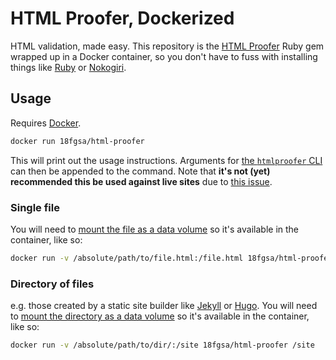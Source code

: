 # HTML Proofer, Dockerized

HTML validation, made easy. This repository is the [HTML Proofer](https://github.com/gjtorikian/html-proofer) Ruby gem wrapped up in a Docker container, so you don't have to fuss with installing things like [Ruby](https://www.ruby-lang.org/) or [Nokogiri](http://www.nokogiri.org/).

## Usage

Requires [Docker](https://www.docker.com/).

```bash
docker run 18fgsa/html-proofer
```

This will print out the usage instructions. Arguments for [the `htmlproofer` CLI](https://github.com/gjtorikian/html-proofer#using-on-the-command-line) can then be appended to the command. Note that **it's not (yet) recommended this be used against live sites** due to [this issue](https://github.com/gjtorikian/html-proofer/issues/334).

### Single file

You will need to [mount the file as a data volume](https://docs.docker.com/engine/userguide/containers/dockervolumes/#mount-a-host-file-as-a-data-volume) so it's available in the container, like so:

```bash
docker run -v /absolute/path/to/file.html:/file.html 18fgsa/html-proofer /file.html
```

### Directory of files

e.g. those created by a static site builder like [Jekyll](http://jekyllrb.com/) or [Hugo](https://gohugo.io/). You will need to [mount the directory as a data volume](https://docs.docker.com/engine/userguide/containers/dockervolumes/#mount-a-host-directory-as-a-data-volume) so it's available in the container, like so:

```bash
docker run -v /absolute/path/to/dir/:/site 18fgsa/html-proofer /site
```

